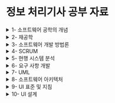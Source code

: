 # 정보 처리기사 공부 자료

<details>
    <summary>1- 소프트웨어 공학의 개념</summary>
1-1) 소프트웨어의 특징<br>
상품성, 복잡성, 변경 가능성, 복제성<br><br>
1-2) 시스템의 개요와 기본요소<br>
입력, 처리, 출력, 제어, 피드백으로 구성(그림 암기)<br>
<img src="https://github.com/sc11046/Capstone/assets/121782720/eb9ab375-6ff5-467d-91f5-93424ca60cf0" width="400" height="300"/><br><br>
1-3) 소프트웨어의 위기<br>
원인 : 개발 비용 증가, 유지 보수 비용<br><br>
2) 소프트웨어 공학<br>
신뢰성 중요<br>
</details>

<details>
    <summary>2- 재공학</summary>
1)재공학<br>
1-1) 소프트웨어 재공학의 장점, 목표, 과정<br>
장점: 프로젝트 실패 위험 감소<br>
목표 유지보수성 향상이 최우선 (잘바꿔서 써먹자)<br>
과정 : 분석->구성->역공학->이식<br><br>
2) 역공학<br>
기존의 있는 것을 재문서화 하는 것<br><br>
3) CASE<br>
소프트엔지니어링을 돕는 자동화 도구<br>
3-1) 기능<br>
개발 신속, 정확 품질 향상<br>
소프트웨어 생명 주기의 전체 단계 연결<br>
시스템의 문서화 및 명세화<br>
개발단계의 표준화<br>
3-2) 장점<br>
비용 절약, 생산성 향상<br>
3-3) 분류<br>
상위 : 요구분석 설계 지원<br>
하위 : 코드 작성, 테스트, 문서화<br>
통합 : 소프트웨어 개발 주기 전체 과정 지원 관리<br><br>
3-4) 요구사항 분석을 위한 CASE도구<br>
SADT : SotfTech사에서 개발 된 CASE를 도와주는 소프트웨어 툴, 시스템 정의, 소프트웨어 요구사항 분석 및 설계 도구, <br>구조적 요구분석을 하기 위해 블록 다이어 그램을 채택하는 자동화 도구<br>
</details>

<details>
    <summary>3- 소프트웨어 개발 방법론</summary>
1) 소프트웨어 설계 방법론<br>
1-1) 소프트웨어 생명주기<br>
타당성 검토-> 개발 계획-> 요구사항 분석-> 설계->구현->테스트->운용->유지보수<br>
1-2) 폭포수 모형의 개요(고전적 생명주기 모형)<br>	
Boehm이 제시, 소규모 소프트웨어 개발에 적합 수정이 어려움<br>
1-3) 나선형 모형 (Spiral 모형) 그림 자주 출제<br>
Boehm이 제시, 위험을 관리하고 최소화가 목적<br>
나선을 따라 돌면서 개발 순서를 반복하여 수행하는 점진적 방식으로 누락된 요구사항을 추가 할 수 있음<br>
<img src="https://github.com/sc11046/Capstone/assets/121782720/977b2ee3-2f45-4f4a-9750-c1e00aa54cbf" width="400" height="300"/><br>
계획 수립-> 위험 분석-> 개발 및 검증-> 고객 평가 <br>
1-4) 하향식과 상향식 설계<br>
하향식 설계 : 제일 상위에 있는 Main User Function에서 시작해 기능을 하위 기능들로 나눠가면서 설계하는 방식 (뿌리->곁가지)<br>
상향식 설계 : 가장 기본적인 컴포넌트를 먼저 설계한 다음 이것을 사용하는 상위 수준의 컴포넌트 설계하는 방식 <br>
1-5) 프로토타입 모형의 개요<br>
개발될 시스템의 견본을 미리 만들어 최종 결과물을 예측하는 모형<br>
개발이 완료되고 문제점을 알 수 있는 폭포수 모형의 단점을 보완하기위한 모형으로 요구사항을 충실히 반영 가능<br>
1- 6) HIPO<br>
입력->처리->출력로 구성되는 시스템 분석 및 설계 시스템 문서화용 기법<br>
가시적 도표(전체적인 기능과 흐름을 볼 수 있음), 총체적 다이어그램, 세부적 다이어그램으로 구성<br>
하향식 소프트웨어 개발을 위한 문서화 도구<br>
1-7) V-모델<br>
폭포수 모형에 시스템 검증과 테스트 작업을 강조한 모델<br>
(그림필수 기억)<br>
<img src="https://github.com/sc11046/Capstone/assets/121782720/7bcc059a-8b6e-4104-ad07-55fece1c8a3e" width="600" height="300"/><br><br>
2) 애자일 개발 방법론<br>
실제로 목표하는대로 만들어 졌는가만 확인하는 방법<br>
종류 : 익스트림 프로그래밍(XP), 스크럼, 린, DSDM, FDD, Crystal, ASD, DAD<br><br>
3) XP<br>
아주 빨리 양질의 소프트웨어 만드는 것<br>
소통, 단순성, 피드백, 용기, 존중<br>
3-1) XP과정<br>
<img src="https://github.com/sc11046/Capstone/assets/121782720/d18b020d-3012-4c11-b7d1-de70f9e0ef33" width="600" height="300"/><br>
Spike : 요구사항 확인<br>
User Stories : 사용자의 요구사항을 시나리오로 표현<br>
Release planing : 몇개의 스토리가 적용되어 부분적으로 기능이 완료된 제품을 제공하는것<br>
iteration : 하나의 릴리즈를 세분화한 단위1~3주 단위로 진행 새로운 요구사항이 들어가는 과정 <br>
Aceeptance Test : 테스트를 통해 만들어지는 것을 확인<br>
Small Release : 작은 단위로 실행할 수 있도록 만드는 것<br>
3-2) XP의 12가지 실천사항<br>
짝프로그래밍 : 한 사람은 개발, 한 사람은 테스트<br>
Planing Game : 게임처럼 선수와 규칙, 목표를 두고 기획<br>
Test Driven : 실제 코드 작성 전 단위 테스트부터 작성 및 수행<br>
Whole Team : 고객 즉 사용자가 프로젝트 팀원으로 속하는 것<br>
Continous integration : 상시 빌드 및 배포상태 유지<br>
Design Improvement : 기븐 변경없이 중복성/복장성 제거<br>
Small Releases : 짧은 주기로 잦은 릴리즈를 함으로써 고객이 변경사항을 볼 수 있게 함<br>
Coding Standards : 소스 코드 작성 포맷과 규칙을 작성<br>
Collective Code Ownership : 팀의 누구라도 코드 수정가능<br>
Simple Design : 가능한 간결한 디자인 상태 유지<br>
Systm Metaphor : 최종적으로 개발되어야 할 시스템의 구조 기술<br>
Sustainable Pace : 개발자에게 너무 과도한 업무 x<br>
3-3) 효과적인 프로젝트 관리를 위한 3대 요소<br>
사람 - 인적 자원<br>
문제 - 문제 인식<br>
프로세스 - 작업 계획<br>
</details>

<details>
    <summary>4- SCRUM</summary>
1) 기본 원리<br>
<img src="https://github.com/sc11046/Capstone/assets/121782720/75ae51e0-74ef-4819-80b3-ced41d234404" width="600" height="300"/><br>
기능 협업을 기준으로 배치된 팀은 스프린트(30일) 단위로 소프트웨어를 개발<br>
요구사항, 아키텍처, 설계가 프로젝트 전반에 걸쳐 잘 나와야함<br><br>
2) 역할<br>
제품 책임자 : 개발 담당자, 요구사항 파악 후 기능 목록 작성, 우선순위 설정<br>
스크럼 마스터 : 업부 배분만 함, 감독의 느낌<br>
스크럼 팀 : 이외 나머지 팀원 기능을 작업 단위로 분류<br>
</details>

<details>
    <summary>5- 현행 시스템 분석</summary>
1)현행 시스템 분석<br>
1-1) 정의와 목적<br>
개발시스템의 개발 범위 이행 방향 확인 가능<br>
1-2) 현행 시스템 파악 절차<br>
1단계 (시스템 구성 파악(회사 조직, 흐름) - 시스템 기능 파악(부서의 대한 기능) )<br>
2단계 (아키텍처(회사의 구성 파악) - 소프트웨어 구성 파악))<br>
3단계 (시스테메 하드웨어 현황 파악 - 네트워크 구성 파악)<br>
1-3) 시스템 아키텍처<br>
시스템 내에서 각각의 구조와 구성 서로 어떻게 움직이는지 짜놓은 것<br>
핵심적인 것이 무엇인지 파악<br>
시스템 전체 구조, 행위, 원리가 어떻게 작동되는지 설명하는 틀 전체적인 조직도<br>
시스템 아키텍처<->소프트웨어 아키텍처 -> 소프트웨어 상세 설계 (상호작용)<br><br>
2) 시스템 및 인터페이스 현황 파악<br>
2-1) 시스템 구성 파악<br>
조직내에 업무를 파악 할 수 있도록 하며, 시스템 내 명칭, 기능 등 주요 기능 명시<br>
2-2) 시스템 기능 파악<br>
각각의 시스템의 기능별로 구분<br>
2-3) 인터페이스 현황 파악<br>
각각의 시스템이 타 단위 업무 시스템과 서로 주고받는 데이터의 연계유형<br>
2-4) EAI<br>
기업 내 모든 어플리케이션 통합 <br>
2-5) FEP(전위처리기)<br>
입력 데이터를 프로세스가 처리하기전에 미리 처리해 시간 단축<br><br>
3) 소프트웨어, 하드웨어, 네트워크 현황 파악<br>
3-1) 소프트웨어 구성 파악<br>
내부의 있는 업무 처리용 소프트웨어의 품명, 용도, 라이선스 방식 파악<br>
3-2) 하드웨어 구성 파악<br>
회사의 설치되어있는 컴퓨터 사양, 서버 이중화 확인<br><br>
4) 플랫폼<br>
기반 시설, 즉 소프트웨어를 만들기 위한 기반<br>
JAVA기반, NET기반 등<br>
4-1) 플랫폼 성능 특성 분석<br>
플랫폼 성능을 파악하고 개선 방향 제시<br>
특성 분석 항목 : 응답 시간. 가용성, 사용률<br>
4-2) 플랫폼 성능 특성 분석 방법<br>
기능테스트 : 현재 시스템 각각의 기능을 테스트<br>
사용자 인터뷰 : 플랫폼의 불편함을 인터뷰<br>
문서 점검 : 플랫폼과 유사한 플랫폼의 기능 자료 분석<br><br>
5) 현행 시스템의 OS분석<br>
안드로이드 기반인지 기반 분석<br>
5-1) 고려사항<br>
분석 항목 : OS종류와 버전, 패치 일자, 백업 주기 분석<br>
고려사항 : 가용성, 성능, 기술 지원, 주변기기, 구축 비용(TCO-돈얼마나 들지)<br>
메모리 누수 : SW가 정상 종료되지 않고 남아 있는 증상<br>
5-2) 오픈소스 라이선스 종류<br>
GNU : 정보를 돈주고 구매하는 것을 반대 ex)리눅스<br>
GUN GPLv1 : 소스 코드를 공개 하지않고 바이너리만 배포하는 것을 금지, 사용하기 쉬운 코드를 같이 배포<br>
BSD : 아무나 개작 가능 수정한 것을 제한 없이 배포 가능<br>
Apache 2.0 :  SW적용을 위해 제공하는 라이선스 ex) HADOOP<br><br>
6) 현행 시스템 DBMS 분석<br>
6-1)DBMS : 데이터 베이스 관리 하는 시스템<br>
종속성(강제해서 끌고 다니는 것)과 중복성의 문제를 해결하기 위해 제안된 시스템<br>
모든 응용 프로그램들이 데이터베이스를 공유 할 수 있도록 관리<br>
6-2) 현행 시스템 DBMS분석<br>
DBMS종류, 버전 등을 분석<br>
6-3) 고려사항<br>
가용성, 성능 기술지원, 상호 호환성, 구축 비용<br>
</details>

<details>
    <summary>6- 요구 사항 개발</summary>
1) 요구사항 개발<br>
요구하는 것을 정확히 파악<br>
1-1) 요구공학<br>
원하는 것을 어떻게 하면 뽑아 낼 수 있는지<br>
자료 흐름도, 자료 사전 등을 활용해 소단위 명세서로 구축 (세분화해서 파악)<br>
1-2) 요구공학 목적<br>
고객과 개발자간의 의사소통의 도구로 활용<br>
누락 방지, 상호 이해 오류 제거<br>
요구사항 변경 이력 관리를 통해 개발 비용 및 시간 절약<br>
1-3) 요구사항 베이스라인<br>
이해 관계자간의 협의에 의해 결정되야함 기준선에 맞게 개발해야됨<br>
1-4) 요구공학 프로세스<br>
요구사항 분석해 검증하는 진행 순서 의미<br>
요구사항을 체계적으로 도출해야됨<br>
결과를 명세서에 정리 <br>
경제성, 기술성, 적법성, 대안성 등 타당성 조사가 선행되어야 함<br>
1-5) SWEBOK에 따른 요구사항 개발 프로세스<br>
요구사항 추출->요구사항 분석->요구사항 명세->요구사항 검증<br>
1-6) 요구사항 도출<br>
소프트웨어가 해결해야되는 문제 이해와 현재 상태 파악<br>
문제 정의 후 문제 해결과 목표를 도출<br>
이해관계자가 식별되며 개발팀과 고객도 포함<br>
요구사항 도출기법(시험 나옴) : 고객의 발표, 문서 조사, 설문, 업무 절차 및 양식 조사,<br>
브레인스토밍, 워크숍, 인터뷰, 관찰 및 모델의 프로토타이핑, Use Case, 벤치마킹, BPR(업무 재설계),RFP(제안요청서)<br>
1-7) 요구사항 분석<br>
요구사항이 실제 무엇인지 걸러내는 단계<br>
요구분석을 위한 기법 : 사용자 의건 청취, 사용자 인터뷰, 현재 사용중인 각종 문서 분석과 중재, 관찰 및 모델 작성 기술, 설문 조사를 통한 의견 수렴<br>
1-8) 요구사항 분석 단계 <br>
문제인식 : 인터뷰, 설문 조사 등 을 활용해 요구 사항 파악<br>
전개 : 파악한 문제를 자세히 조사하는 작업<br>
평가와 종합 : 요구들을 다이어그램이나 자동화 도구를 이용해 종합하는 과정<br>
검토 : 요구분석 작업의 내용을 검토, 재정리하는 과정<br>
문서화 : 요구사항 분석 내용을 문서로 만드는 단계<br>
1-9) 요구사항 분류<br>
기술 내용에 따른 분류 : 기능 요구사항, 비기능(기능을 서포트) 요구사항<br>
1-10) 요구 사항 분류 기준<br>
요구사항 중 우선순위 여부 확인<br>
1-11) 기능적 요구사항 vs 비기능적 요구사항<br>
기능적 요구사항 : 실제로 어떻게 동작하는지 <br>
비기능적 요구사항 : 부수적으로 필요한 것 ,성능, 보안, 품질 , 안정성<br>
1-12) 요구사항 명세 기법<br>
		정형 명세(정해짐)	비정형 명세(안 정해짐)<br>
기법  수학적/모델링 기반		상태/기능/객체 중심 명세 기법, 자연어 기반<br>
종류  Z, VDM,LOTOS,CSP,CCS 	FSM,SADT,USECASE<br>
장점 시스템 요구 특성 간결		명세 작성 이해 용이, 의사소통 방법 다양<br>
단점 낮은 이해도 이해관계자 부담  불충분한 명세 가능 모호성<br>
1-13) 요구사항 명세 속성(시험 가능성)<br>
정확성, 명확성, 완전성, 일관성, 수정 용이성, 추적성<br>
1-14) 요구사항 확인<br>
요구사항 분석 단계이후 문서로 만들어진 내용을 확인하고 검증하는 단계<br>
요구사항 관리 도구의 필요성(시험 가능성) : 요구사항 변경으로 인한 비용 편익 분석, 요구사항 변경의 추적, 변경에 따른 영향 평가<br>
1-15) 형상 관리<br>
개발 단계에서 도출되는 프로그램, 문서, 데이터 등 모든 자료의 변경을 관리 함으로써 버전 관리를 하는 것<br>
1-16) 요구사항 할당<br>
요구사항 분석 후 각각 필요한 위치에 할당<br>
1-17) 정형 분석<br>
구문과 형식적으로 정의된 의미를 지닌 언어로 요구사항 표현<br><br>
2) 요구사항 확인 기법<br>
2-1) 확인 기법 종류<br>
프로토타이핑, 모델 검증, 요구사항 검토, 인수 테스트<br>
2-2) 프로토 타이핑<br>
요구사항을 토대로 프로토타입을 제작해 대상 시스템과 비교하면서 개발 중에 도출되는 요구사항을 재작성<br>
절차 : 요구사항 분석 단계-> 프로토타입 설계단계 -> 프로토타입 개발 단계-> 고객의 평가 단계-> 프로토타입 정제 단계->완제품 생산 단계<br>
장점 : 피드백 가능, 빠른 반복 제작을 통해 발전 가능<br>
단점 : 품질이 구림, 비용 발생<br>
2-3) 모델 검증<br>
모델의 품질을 검증<br>
정적 분석: 코드 확인, 일관성있는지 확인<br>
동적 분석: 실행 해서 확인<br>
2-4) 인수 테스트<br>
실제 고객에게 전달하고 요구사항이 맞는지 확인<br>
종류 : 계약 인수, 규정 인수, 알파 검사, 베타 검사, 사용자 인수 테스트 , 운영 인수 테스트<br>
</details>
<details>
    <summary>7- UML</summary>
1-1) 개념 모델링<br>
요구사항을 이해하기 쉽도록 상황을 단순화해 개념적으로 표현한 것을 모델이라하고 모델을 생성해 나가는 과정을 개념<br>
종류 : Use Case Diagram, Data Flow Model, State Model, Goal-Based Model, User Interactions, Object Model, Data Model<br>
1-2) UML<br>
객체지향 소프트웨어 개발 과정에서 시스템 분석, 설계, 구현 등의 산출물을 명세화, 시각화, 문서화 할 때 사용하는 모델링 기술과 방법론을 통합하여 만든 범용 모델링 언어<br>
1-3) 럼바우 객체지향 분석 기법<br>
객체 모델링 : 대상체를 모델링 ex) 학교에 있는 학생, 객체 다이어 그램으로 표시<br>
동적 모델링 : 상호작용, 동작 순서 등의 상태를 흐름에 따라 상태 다이어그램으로 표시<br>
기능 모델링 : 자료의 흐름을 표시하는 것<br>
1-4) UML의 특성<br>
비주얼화, 문서화, 명세화, 구축<br>
1-5) UML 소프트웨어에 대한 관점<br>
기능적 관점 : 사용자 측면에서 어떻게 움직이는지에 대한 사례 모델링ex) Use Case Diagram<br>
정적 관점 : 객체 사이의 구조적 관계를 나타냄 ex) Class Diagramg<br>
동적 관점 : 시스템 내부의 동작을 나타냄 ex) Sequence, State, Activity Diagram<br>
1-6) UML의 기본 구성<br>
사물 : 객체지향 모델을 구성하는 기본 요소<br>
관계 : 객체 간의 연관성을 표현하는 것<br>
다이어그램 : 객체의 관계를 도식화 구조다이어그램, 행위 다이어그램<br>
1-7) 스테레오 타입<br>
기본 요소 외에 추가적인 확장 요소 표현<br>
UML 확장 모델에서 스테레오 타입 객체를 표현할 때 사용하는 기호 <<,>><br>
1-8) UML 접근 제어자<br>
Public(+) : 어떤 클래스의 객체에서 든 접근 가능<br>
Private(-) : 해당 클래스로 생성된 객체만 접근 가능<br>
Protected (#) : 동일 패키지에 있거나 상속 관계에 있는 하위 클래스의 객체들만 접근가능<br>
Package (~) : 동일 패키지에 있는 객체만 접근 가능<br><br>
2) UML 다이어그램의 종류<br>
2-1) 구조적 다이어그램<br>
정적이고, 구조 표현을 위한 다이어 그램<br>
다이어그램 유형 |  목적<br>
-----------------------------<br>
클래스 다이어그램 | 정적 구조<br>
객체 다이어그램 | 객체 정보 표시<br>
복합체 구조 다이어그램 | 복합 구조의 클래스와 컴포넌트 내부 구조 표현<br>
배치 다이어그램 | 실행 시스템의 물리 구조 표현<br>
컴포넌트 다이어그램 | 컴포넌트 구조 사이의 관계 표현<br>
패키지 다이어그램 | 그룹화해 패키지를 구성하고 패키지 사이 관계 표현<br>
2-2) 행위 다이어그램<br>
다이어그램 유형 |  목적<br>
-----------------------------<br>
유스케이스 다이어그램 | 사용자 관점에서 시스템 행위 표현<br>
활동 다이어그램 | 업무 처리 과정이나 연산이 수행되는 과정 표현<br>
상태 머신 다이어그램 | 객체의 생명주기 표현<br>
콜라보레이션 다이어그램 | 공간 제약이 없어 구조적인 면을 중시<br>
(동적)<br>
순차 다이어그램(생명선, 통로, 상호작용, 발생, 실행,상태 불변, 메시지, 활성 객체)<br>
상호작용 개요 다이어그램, 통신 다이어그램, 타이밍 다이어그램 <br><br>
3) 클래스 다이어그램 관계 표현<br>
3-1) 클래스 다이어그램 (그림 기억)<br>
<img src="https://github.com/sc11046/programming/assets/121782720/e5798e86-ad1e-477d-b780-2a652d003759" width="400"height="300"/><br>
시스템 구성하는 객체 간의 관계 추상화<br>
3-2) UML 관계 표현 (그림 기억) 1:28 (일반화 관계 기억)<br>
<img src="https://github.com/sc11046/programming/assets/121782720/95202c68-b674-4e84-8ebe-50868b0e3268" width="400"height="300"/>
<img src="https://github.com/sc11046/programming/assets/121782720/69f73ed3-4737-4092-a6da-dbb73dfa4012" width="400"height="300"/><br>
3-3) UML 연관 관계 (그림 기억)<br>
사물의 객체가 다른 사물의 객체와 어떻게 연결됬는지 표현<br>
<img src="https://github.com/sc11046/programming/assets/121782720/add18635-f553-443e-9d32-f76474d47e93" width="400"height="300"/><br>
3-4) UML 의존 관계<br>
연관 관계는 같지만 메소드를 사용할 때와 같이 매우 짧은 시간만 유지<br>
3-5) UML 일반화 관계<br>
객체지향에서 상속 관계를 표현<br>
3-6) UML 집합 관계<br>
A객체가 B객체에 포함된 관계<br>
3-7) UML 포함 관계<br>
ex)책상은 다리와 상판으로 구성<br>
3-8) UML 실체화 관계<br>
인터페이스와 실제 구현된 일반 클래스 간의 관계로 존재하는 행동에 대한 구현을 표현<br><br>
4) Use Case 다이어그램<br>
4-1) Use Case 다이어그램 개념<br>
각각의 액터들이 어떤 행위를 갖는지 도식화 한 것<br>
4-2) Use Case 다이어그램 요소<br>
시스템 경계 : 큰 규모의 객체로 구현되는 존재<br>
액터 : 서비스를 이용하는 외부객체<br>
유스케이스 : 시스템이 제공해야 하는 개별적인 서비스 기능<br>
접속 관계 : 액터/유스케이스 또는 유스케이스/유케이스 사이에 연결되는 관계<br>
사용 관계 : 여러 개의 유스케이스에서 공통으로 수행해야 하는 기능을 모델링하기 위해 사용<br>
확장 관계 : 확장 기능 유스케이스와 확당 대상 유스케이스 사이에 형성되는 관계<br>
4-3) Use Case 다이어그램 작성 단계<br>
액터식별->Use Case 식별(액터 요구 사항 식별)-> 관계 정의(액터와 유스케이스의 관계 식별<br>
-> Use Case 구조화(두 개의 상위 Use Case에 존재하는 공통 서비스 추출)<br>
</details>

<details>
    <summary>8- 소프트웨어 아키텍처</summary>
1) 소프트웨어 아키텍처<br>
1-1) 소프트웨어 아키텍처<br>
개발 대상의 시스템을 전반적인 구조로 전체적으로 설계하는 것<br>
1-2) 품질 요구사항<br>
기능, 성능, 만족도 등 요구사항을 얼마나 충족하는가<br>
1-3) ISO/IEC 9126 모델 (사진 기억)<br>
<img src="https://github.com/sc11046/programming/assets/121782720/1f5e72c6-f767-4bd8-9dc0-4fe73d2d34fa" width="900"height="400"/><br>
품질 평가 국제 표준 기준<br>
내외부 품질 : 기능성, 신뢰성, 사용성, 효율성, 유지보수성, 이식성<br>
사용 품질 : 효과성, 생산성, 안정성, 만족도<br>
외부 지표 : 사용자나 평가자를 기준으로 지표를 만들어내는 것<br>
내부 지표 : 설계나 코딩쪽의 표준 품질 평가<br>
->내/외부 품질과 사용 품질 구분 문제 나옴(기신사효유이)<br><br>
2) UI 표준을 위한 환경 분석<br>
2-1) 사용자 경향 분석<br>
현재 UI 단점 작성, 요구사항 파악<br>
2-2) 기능 및 설계 분석<br>
기능 조작성 분석 : 사용자 편의를 위한 조작에 관한 분석 확인<br>
오류 방지 분석 : 조작시 오류에 대해 예상 가능한지 확인<br>
최소한의 조작으로 업무 처리 가능한 형태 분석 : 가장 적합한 레이아웃 인지 확인<br>
UI 정보 전달력 확인 : 중요 정보 인지, 쉽게 전달 가능한지, 간결성, 명확성 확인<br>
2-3) 요구사항 요소<br>
데이터 요구, 기능 요구, 제품 서비스 품질, 제약 사항<br>
2-4) 정황 시나리오 작성<br>
서비스 초기 모양 상상하는 단계<br>
가장 기초적인 시나리오 <br>
</details>

<details>
    <summary>9- UI 표준 및 지침</summary>
1) UI 표준 및 지침<br>
1-1) UI<br>
인간, 디지털 기기, 소프트웨어 사이에서 의사소통 할 수 있도록 만들어진 매개체<br>
1-2) UI 분야 <br>
표현에 관한 분야 : 전체적인 구성과 콘텐츠의 상세 표현을 위한 분야<br>
정보 제공과 전달 분야 : 물리적 제어를 통한 정보 제공과 전달을 위한 분야<br>
기능 분야 : 기능적으로 사용자가 쉽고 간편하게 사용하도록 하는 분야<br>
1-3) Ui특징<br>
만족도에 직접적 영향, 업무 효율성 높일 수 있음<br>
1-4) UI 개발 시스템이 가져야 할 기능<br>
사용자 입력의 검증<br>
에러처리와 에러 메시지 처리<br>
도움과 프롬포트(입력창)제공<br><br>
2) UI 설계<br>
2-1) UI 설계 원칙<br>
직관성 : 누구나 쉽게 이해하고 사용할 수 있도록 <br>
유효성 : 사용자의 목적을 정확히 달성하도록 유용하고 효과적이어야 함<br>
학습성 : 사용자가 쉽게 배우고 익힐 수 있어야 함<br>
유연성 : 사용자의 요구를 충분히 수용 가능해야함<br>
2-2) UI 설계 필요성<br>
오류 최소화, 적은 노력, 일에 대하여 구체적 방법 제시<br>
2-3) UI 설계 지침<br>
사용자 중심, 일관성, 단순성, 가시성, 표준화, 접근성, 결과 예측 가능, 명확성, 오류 발생 해결<br><br>
3) UI 표준<br>
3-1) UI 구현 표준<br>
협업시 최소한 UI 요소 및 배치 규칙 등의 규칙을 의미<br>
3-2) 한국형 웹 콘텐츠 접근성 지침 2.1 4가지 원칙<br>
인식의 용이성, 운용의 용이성, 이해의 용이성, 견고성<br><br>
4) UX<br>
4-1) UX 사용자 경험<br>
사용자가 경험을 통해 감정적으로 느끼는 것<br>
4-2) 고려사항<br>
대상, 환경, 목적, 빈도 등을 고려<br>
</details>

<details>
    <summary>10- UI 설계</summary>
1) UI 설계 단계<br>
1-1) UI 설계 단계<br>
문제 정의 ->사용자 모델 정의 ->작업 분석-> 컴퓨터 오브젝트 및 기능 정의 -> 사용자 인터페이스 정의 -> 디자인 평가<br>
1-2) UI 상세 설계 단계<br>
UI 메뉴 구조 설계 -> 내/외부 화면과 폼 설계 -> UI 검토 수행<br>
1-3) UI상세 설계- 시나리오 작성 원칙<br>
시나리오에 맞게 필요한 기능 분석(Flowchart 사용)<br>
작성 요건 : 완전성, 일관성, 이해성, 가독성, 수정 용이성, 추적 용이성<br><br>
2) UI 설계 도구<br>
2-1) UI설계에 도움을 주는 도구들<br>
와이어 프레임 : UI중심의 화면 레이아웃을 선을 이용해서 개략적으로 작성<br>
목업 : 실물과 흡사한 정적인 모형을 의미<br>
프로토 타입 : 상호작용이 결합하여 실제 작동하는 모형<br>
스토리보드 : 정책, 프로세스, 와이어 프레임, 설명이 모두 포함된 설계 문서<br>
2-2) 와이어 프레임<br>
기획 초기에 작성, 대략적인 레이아웃 UI요소 설계<br>
툴 : 핸드라이팅, 파워포인트, 키노트, 스케치, 카카오 오븐<br>
2-3) 목업<br>
실제 작품과 유사하게 만드는 것<br>
툴 : 카카오 오븐, Power Mockup<br>
2-4) 스토리보드<br>
UI/UX 구현에 수반되는 사용자와 작업, 인터페이스 간 상호 작용을 시각화 한 것<br><br>
3) UI 프로토타입<br>
3-1) 프로토타입<br>
도출된 요구사항을 시제품으로 만들어 낸것<br>
3-2) 프로토타입 장단점<br>
장점 : 사용자 설득과 이해가 쉽다 개발 시간 감소<br>
단점 : 수정이 많아지면 작업 시간 증가, 필요 이상으로 자원 소비<br><br>
4) 감성공학<br>
사람의 감정의 공학적 접근<br>
4-1) 감성 공학 접근 방법<br>
1류 : 인간의 감각, 감성을 표현하는 어휘를 이요해 제품에 대한 이미지를 분석, 디자인 요소에 연계하는 접근 방법<br>
2류 : 1류와 기본틀을 공유하고, 감성 어휘 수집, 생황 양식을 추가<br>
3류 : 감각 척도로 감성을 표출하는 방법<br>
4-2) HCI<br>
인간과 컴퓨터와 상호작용하는 것<br>
4-3) 감성 공학 요소 기술<br>
기초 기술, 구현 기술, 응용 기술<br><br>
</details>

